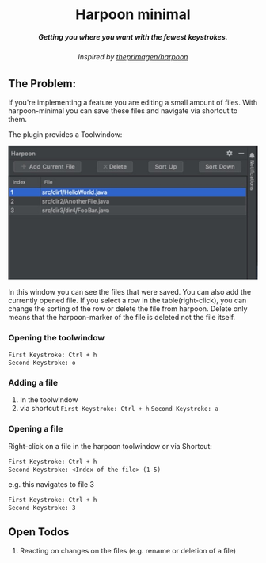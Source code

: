 <div align="center">

# Harpoon minimal
##### Getting you where you want with the fewest keystrokes.
###### Inspired by [theprimagen/harpoon](https://github.com/ThePrimeagen/harpoon)

</div>

## The Problem:
If you're implementing a feature you are editing a small amount of files.
With harpoon-minimal you can save these files and navigate via shortcut to them.

The plugin provides a Toolwindow:

![Harpoon](harpoon-minimal.jpeg)

In this window you can see the files that were saved. You can also add the currently opened file.
If you select a row in the table(right-click), you can change the sorting of the row or delete the file from harpoon.
Delete only means that the harpoon-marker of the file is deleted not the file itself.

### Opening the toolwindow
````
First Keystroke: Ctrl + h 
Second Keystroke: o
````

### Adding a file
1. In the toolwindow  
2. via shortcut ```First Keystroke: Ctrl + h``` ```Second Keystroke: a```

### Opening a file
Right-click on a file in the harpoon toolwindow or via Shortcut: 
```
First Keystroke: Ctrl + h
Second Keystroke: <Index of the file> (1-5)
```
e.g. this navigates to file 3
```
First Keystroke: Ctrl + h
Second Keystroke: 3
```

## Open Todos
1. Reacting on changes on the files (e.g. rename or deletion of a file)